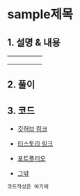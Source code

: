 # sample제목

## 1. 설명 & 내용

|   |   |   |   |   |
|---|---|---|---|---|
|   |   |   |   |   |
|   |   |   |   |   |
|   |   |   |   |   ||


## 2. 풀이

## 3. 코드

* [깃허브 링크](https://github.com/rim0621)

* [티스토리 링크](http://rim0621.tistory.com/)

* [포트폴리오](https://rim0621.github.io/)

* [그밖]()

```c++
코드작성은 여기에
```
